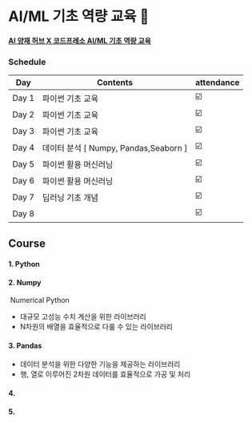 # AI/ML 기초 역량 교육 🤯
#### [AI 양재 허브 X 코드프레소 AI/ML 기초 역량 교육](https://event-us.kr/codepresso/event/25335)

### Schedule

| Day   | Contents         | attendance |
| ----- | ---------------- | ---------------- |
| Day 1 | 파이썬 기초 교육 | ☑️ |
| Day 2 | 파이썬 기초 교육 | ☑️ |
| Day 3 | 파이썬 기초 교육 | ☑️ |
| Day 4 | 데이터 분석 [ Numpy, Pandas,Seaborn ] | ☑️ |
| Day 5 | 파이썬 활용 머신러닝 | ☑️ |
| Day 6 | 파이썬 활용 머신러닝 | ☑️ |
| Day 7 | 딥러닝 기초 개념 | ☑️ |
| Day 8 |                  | ☑️ |

 



## Course

#### 1. Python

#### 2. Numpy

​	Numerical Python

- 대규모 고성능 수치 계산을 위한 라이브러리
- N차원의 배열을 효율적으로 다룰 수 있는 라이브러리

#### 3. Pandas

- 데이터 분석을 위한 다양한 기능을 제공하는 라이브러리
- 행, 열로 이루어진 2차원 데이터를 효율적으로 가공 및 처리

#### 4. 

#### 5. 